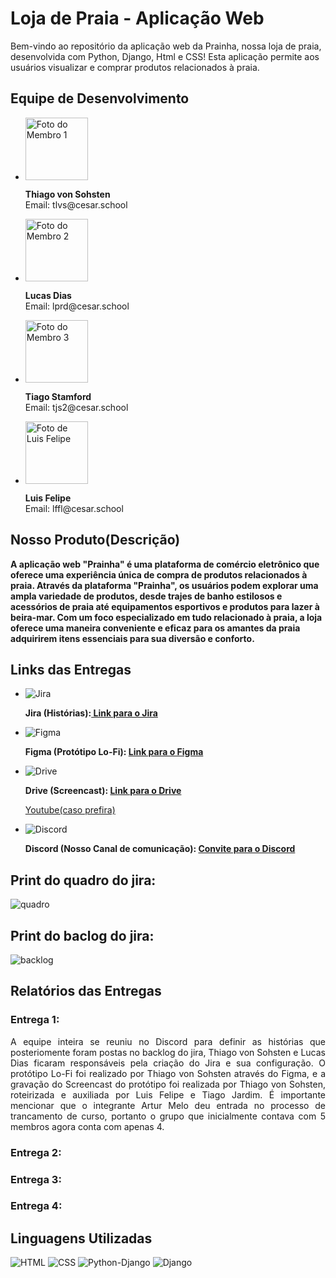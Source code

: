 <!DOCTYPE html>
<html>
<head>
 
</head>
<body>
  <h1>Loja de Praia - Aplicação Web</h1>
  
  <p>Bem-vindo ao repositório da aplicação web da Prainha, nossa loja de praia, desenvolvida com Python, Django, Html e CSS! Esta aplicação permite aos usuários visualizar e comprar produtos relacionados à praia.</p>
  
  <h2>Equipe de Desenvolvimento</h2>
  <ul>
    <li>
      <img src="https://pps.whatsapp.net/v/t61.24694-24/368254178_835706371567170_100638420400775806_n.jpg?ccb=11-4&oh=01_AdTWC6JCcj1_Eg1ilETgPMg0xtz3U3TtkpF_rsVLnQknVw&oe=650EE10F&_nc_sid=000000&_nc_cat=101" alt="Foto do Membro 1" width="100">
      <p><strong>Thiago von Sohsten</strong><br>Email: tlvs@cesar.school</p>
    </li>
    <li>
      <img src="https://media.licdn.com/dms/image/D4D03AQEVBLLBwxQtAw/profile-displayphoto-shrink_200_200/0/1692071479436?e=1698278400&v=beta&t=v_1HA3CfUVeBu2J9Qf9eggChKreZe36LxfI0MUGc9gY" alt="Foto do Membro 2" width="100">
      <p><strong>Lucas Dias</strong><br>Email: lprd@cesar.school</p>
    </li>
    <li>
      <img src="https://media.licdn.com/dms/image/D4D03AQE24HnK2quhIA/profile-displayphoto-shrink_200_200/0/1683226976049?e=1698278400&v=beta&t=VRJhDY1yUNPBMU5pBmTxBgipmhyHTCGxTE5M28oMr2I" alt="Foto do Membro 3" width="100">
      <p><strong>Tiago Stamford</strong><br>Email: tjs2@cesar.school</p>
    </li>
   <li>
      <img src="https://pps.whatsapp.net/v/t61.24694-24/375630183_698249455455955_867047080040831140_n.jpg?ccb=11-4&oh=01_AdQmXQUrg4vMSzDab1pAZ4CzspjiDCUT2-ApMCsJQcF7ng&oe=650CCEC4&_nc_sid=000000&_nc_cat=108" alt="Foto de Luis Felipe" width="100">
      <p><strong>Luis Felipe</strong><br>Email: lffl@cesar.school</p>
    </li>
  </ul>
  
  <h2>Nosso Produto(Descrição)</h2>
  <p><strong> A aplicação web "Prainha" é uma plataforma de comércio eletrônico que oferece uma experiência única de compra de produtos relacionados à praia. Através da plataforma "Prainha", os usuários podem explorar uma ampla variedade de produtos, desde trajes de banho estilosos e acessórios de praia até equipamentos esportivos e produtos para lazer à beira-mar. Com um foco especializado em tudo relacionado à praia, a loja oferece uma maneira conveniente e eficaz para os amantes da praia adquirirem itens essenciais para sua diversão e conforto.</strong></p>


<h2>Links das Entregas</h2>
<ul>
  <li>
    <img src="https://yt3.googleusercontent.com/ytc/AOPolaRSNBeXMzNCivhEawnpyXR36JkVhy6ZD0zou2vPOw=s176-c-k-c0x00ffffff-no-rj-mo" alt="Jira">
    <p><strong>Jira (Histórias):<a href="https://camisasnordeste.atlassian.net/jira/software/projects/PRAIA/boards/5/backlog?epics=visible"> Link para o Jira</a></strong></p>
  </li>
  <li>
    <img src="https://yt3.googleusercontent.com/ytc/AOPolaSniT6fNseJ5-j8Y5nGJoBdXG3qX7aWq-HXOrkQkw=s176-c-k-c0x00ffffff-no-rj" alt="Figma">
    <p><strong>Figma (Protótipo Lo-Fi):  <a href="https://www.figma.com/file/UTJ9BWlGEv3UZyJ8s1EcR0/Loja-de-Praia?type=design&node-id=1%3A150&mode=design&t=I2mxal7JuisO86Rt-1">Link para o Figma</a> </strong></p>
  </li>
  <li>
    <img src="https://yt3.googleusercontent.com/IKyXeSMd3DtfAjRGyKicdwlrzD4bIGdpsRepFg6yJ5cUloq7AilRgUQjK7yPeNVNQguNh09r=s176-c-k-c0x00ffffff-no-rj" alt="Drive">
    <p><strong>Drive (Screencast): <a href="https://drive.google.com/drive/folders/1IQZgEtp__vsEfwzfm4nDA6aC549rs3jV?usp=drive_link">Link para o Drive</a></strong></p>
   
 <a href="https://youtu.be/dvE2VySL1_A?si=tFi-1vtA--QZInl6">Youtube(caso prefira)</a></strong></p>
  </li>
  <li>
    <img src="https://yt3.googleusercontent.com/ytc/AOPolaTKptMl3ECOuY8yZ8qUj-faXoDTTQbP6u2KIwQh8w=s176-c-k-c0x00ffffff-no-rj" alt="Discord">
    <p><strong>Discord (Nosso Canal de comunicação): <a href="https://discord.gg/nVQrqERY">Convite para o Discord</a></strong></p>
  </li>
</ul>

<h2>Print do quadro do jira:</h2>
<img src="https://pbs.twimg.com/media/F6T5sDCXIAA6tNT?format=webp&name=small" alt="quadro">
<br>
<h2>Print do baclog do jira:</h2>
<img src="https://pbs.twimg.com/media/F6T6YZfWQAE9rxs?format=webp&name=small" alt="backlog">

  
  <h2>Relatórios das Entregas</h2>
<div style="text-align: justify;">
  <h3>Entrega 1:</h3>
  <p>A equipe inteira se reuniu no Discord para definir as histórias que posteriomente foram postas no backlog do jira, Thiago von Sohsten e Lucas Dias ficaram responsáveis pela criação do Jira e sua configuração. O protótipo Lo-Fi foi realizado por Thiago von Sohsten através do Figma, e a gravação do Screencast do protótipo foi realizada por Thiago von Sohsten, roteirizada e auxiliada por Luis Felipe e Tiago Jardim. É importante mencionar que o integrante Artur Melo deu entrada no processo de trancamento de curso, portanto o grupo que inicialmente contava com 5 membros agora conta com apenas 4.</p>
</div>

  <h3>Entrega 2:</h3>
  <h3>Entrega 3:</h3>
  <h3>Entrega 4:</h3>

   <h2>Linguagens Utilizadas</h2>
  <img src="https://upload.wikimedia.org/wikipedia/commons/thumb/6/61/HTML5_logo_and_wordmark.svg/200px-HTML5_logo_and_wordmark.svg.png" alt="HTML">
  <img src="https://upload.wikimedia.org/wikipedia/commons/thumb/d/d5/CSS3_logo_and_wordmark.svg/100px-CSS3_logo_and_wordmark.svg.png" alt="CSS">
  <img src="https://upload.wikimedia.org/wikipedia/commons/thumb/f/f8/Python_logo_and_wordmark.svg/260px-Python_logo_and_wordmark.svg.png" alt="Python-Django">
  <img src="https://upload.wikimedia.org/wikipedia/commons/thumb/7/75/Django_logo.svg/220px-Django_logo.svg.png" alt="Django">

</body>
</html>


